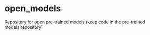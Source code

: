 # open_models
Repository for open pre-trained models (keep code in the pre-trained models repository)
